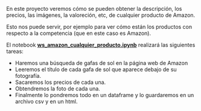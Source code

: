 En este proyecto veremos cómo se pueden obtener la descripción, los precios, las imágenes, la valoreción, etc, de cualquier producto de Amazon.

Esto nos puede servir, por ejemplo para ver cómo están los productos con respecto a la competencia (que en este caso es Amazon).

El notebook [**ws_amazon_cualquier_producto.ipynb**](./ws_amazon_cualquier_producto.ipynb) realizará las siguientes tareas:

- Haremos una búsqueda de gafas de sol en la página web de Amazon
- Leeremos el título de cada gafa de sol que aparece debajo de su fotografía.
- Sacaremos los precios de cada una.
- Obtendremos la foto de cada una.
- Finalmente lo pondremos todo en un dataframe y lo guardaremos en un archivo csv y en un html.
